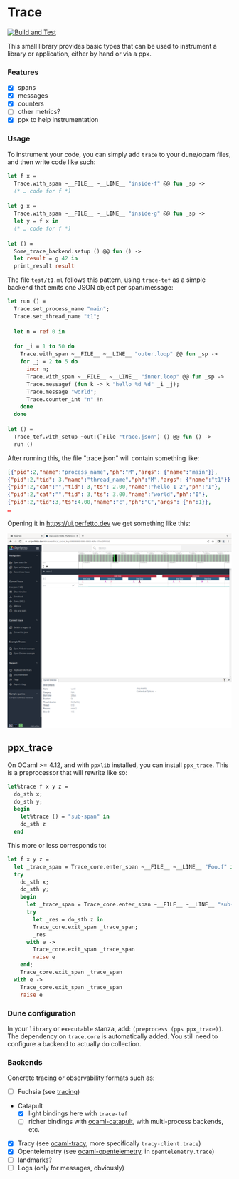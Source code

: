 
# Trace

[![Build and Test](https://github.com/c-cube/ocaml-trace/actions/workflows/main.yml/badge.svg)](https://github.com/c-cube/ocaml-trace/actions/workflows/main.yml)

This small library provides basic types that can be used to instrument
a library or application, either by hand or via a ppx.

### Features

- [x] spans
- [x] messages
- [x] counters
- [ ] other metrics?
- [x] ppx to help instrumentation

### Usage

To instrument your code, you can simply add `trace` to your dune/opam files, and then
write code like such:

```ocaml
let f x =
  Trace.with_span ~__FILE__ ~__LINE__ "inside-f" @@ fun _sp ->
  (* … code for f *)

let g x =
  Trace.with_span ~__FILE__ ~__LINE__ "inside-g" @@ fun _sp ->
  let y = f x in
  (* … code for f *)

let () =
  Some_trace_backend.setup () @@ fun () ->
  let result = g 42 in
  print_result result
```

The file `test/t1.ml` follows this pattern, using `trace-tef` as a simple backend
that emits one JSON object per span/message:

```ocaml
let run () =
  Trace.set_process_name "main";
  Trace.set_thread_name "t1";

  let n = ref 0 in

  for _i = 1 to 50 do
    Trace.with_span ~__FILE__ ~__LINE__ "outer.loop" @@ fun _sp ->
    for _j = 2 to 5 do
      incr n;
      Trace.with_span ~__FILE__ ~__LINE__ "inner.loop" @@ fun _sp ->
      Trace.messagef (fun k -> k "hello %d %d" _i _j);
      Trace.message "world";
      Trace.counter_int "n" !n
    done
  done

let () =
  Trace_tef.with_setup ~out:(`File "trace.json") () @@ fun () ->
  run ()
```

After running this, the file "trace.json" will contain something like:
```json
[{"pid":2,"name":"process_name","ph":"M","args": {"name":"main"}},
{"pid":2,"tid": 3,"name":"thread_name","ph":"M","args": {"name":"t1"}},
{"pid":2,"cat":"","tid": 3,"ts": 2.00,"name":"hello 1 2","ph":"I"},
{"pid":2,"cat":"","tid": 3,"ts": 3.00,"name":"world","ph":"I"},
{"pid":2,"tid":3,"ts":4.00,"name":"c","ph":"C","args": {"n":1}},
…
```

Opening it in https://ui.perfetto.dev we get something like this:

![screenshot of perfetto UI](media/ui.png)

## ppx_trace

On OCaml >= 4.12, and with `ppxlib` installed, you can install `ppx_trace`.
This is a preprocessor that will rewrite like so:

```ocaml
let%trace f x y z =
  do_sth x;
  do_sth y;
  begin
    let%trace () = "sub-span" in
    do_sth z
  end
```

This more or less corresponds to:

```ocaml
let f x y z =
  let _trace_span = Trace_core.enter_span ~__FILE__ ~__LINE__ "Foo.f" in
  try
    do_sth x;
    do_sth y;
    begin
      let _trace_span = Trace_core.enter_span ~__FILE__ ~__LINE__ "sub-span" in
      try
        let _res = do_sth z in
        Trace_core.exit_span _trace_span;
        _res
      with e ->
        Trace_core.exit_span _trace_span
        raise e
    end;
    Trace_core.exit_span _trace_span
  with e ->
    Trace_core.exit_span _trace_span
    raise e
```

### Dune configuration

In your `library` or `executable` stanza, add: `(preprocess (pps ppx_trace))`.
The dependency on `trace.core` is automatically added. You still need to
configure a backend to actually do collection.

### Backends

Concrete tracing or observability formats such as:

- [ ] Fuchsia (see [tracing](https://github.com/janestreet/tracing))
- Catapult
  * [x] light bindings here with `trace-tef`
  * [ ] richer bindings with [ocaml-catapult](https://github.com/imandra-ai/catapult),
        with multi-process backends, etc.
- [x] Tracy (see [ocaml-tracy](https://github.com/imandra-ai/ocaml-tracy), more specifically `tracy-client.trace`)
- [x] Opentelemetry (see [ocaml-opentelemetry](https://github.com/imandra-ai/ocaml-opentelemetry/), in `opentelemetry.trace`)
- [ ] landmarks?
- [ ] Logs (only for messages, obviously)
